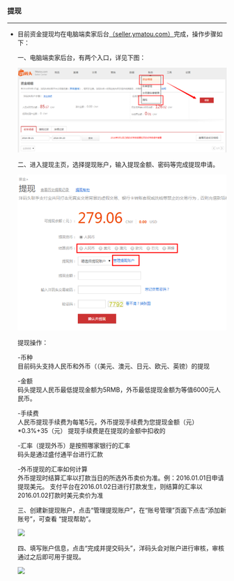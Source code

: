 ### 提现

---

* 目前资金提现均在电脑端卖家后台[（seller.ymatou.com）](http://seller.ymatou.com/)完成，操作步骤如下：

  一、电脑端卖家后台，有两个入口，详见下图：

  ![](/fund-management/images/tx_1.jpg)

  二、进入提现主页，选择提现账户，输入提现金额、密码等完成提现申请。

  ![](/fund-management/images/tx_2.jpg)

  提现操作：

  -币种  
  目前码头支持人民币和外币（（美元、澳元、日元、欧元、英镑）的提现

  -金额  
  码头提现人民币最低提现金额为5RMB，外币最低提现金额为等值6000元人民币。

  -手续费  
  人民币提现手续费为每笔5元，外币提现手续费为您提现金额（元）\*0.3%+35（元） 提现手续费是在提现的金额中扣收的

  -汇率（提现外币）是按照哪家银行的汇率  
  码头是通过盛付通平台进行汇款

  -外币提现的汇率如何计算  
  外币提现时结算汇率以打款当日的所选外币卖价为准。例：2016.01.01日申请提现美元。 支付平台在2016.01.02日进行打款发生，则结算的汇率以2016.01.02打款时美元卖价为准

  三、创建新提现账户，点击“管理提现账户”，在“账号管理”页面下点击“添加新账号”，可查看 “提现帮助”。

  ![](http://sellerhub.ymatou.com/helpview/img/tx_3.jpg)

  四、填写账户信息，点击“完成并提交码头”，洋码头会对账户进行审核，审核通过之后即可用于提现。

  ![](http://sellerhub.ymatou.com/helpview/img/tx_4.jpg)



